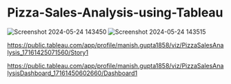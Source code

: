 # Pizza-Sales-Analysis-using-Tableau

![Screenshot 2024-05-24 143450](https://github.com/Manish7272/Pizza-Sales-Analysis-using-Tableau/assets/71213166/c36d3110-0ef4-4605-891f-4a233cce8d80)
![Screenshot 2024-05-24 143515](https://github.com/Manish7272/Pizza-Sales-Analysis-using-Tableau/assets/71213166/df2e4ea4-76cc-4681-8328-e4d11cf9bd5c)


https://public.tableau.com/app/profile/manish.gupta1858/viz/PizzaSalesAnalysis_17161425071560/Story1

https://public.tableau.com/app/profile/manish.gupta1858/viz/PizzaSalesAnalysisDashboard_17161450602660/Dashboard1
